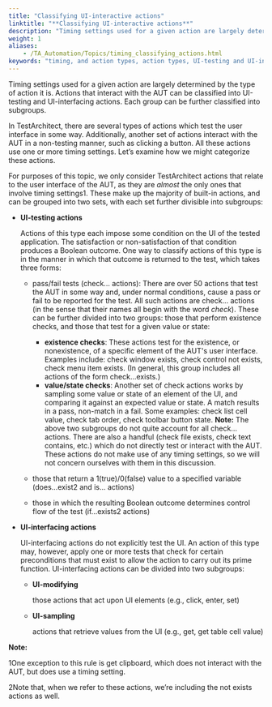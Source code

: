 ```yaml
--- 
title: "Classifying UI-interactive actions"
linktitle: "**Classifying UI-interactive actions**"
description: "Timing settings used for a given action are largely determined by the type of action it is. Actions that interact with the AUT can be classified into UI-testing and UI-interfacing actions. Each group can be further classified into subgroups."
weight: 1
aliases: 
    - /TA_Automation/Topics/timing_classifying_actions.html
keywords: "timing, and action types, action types, UI-testing and UI-interfacing"
---
```


Timing settings used for a given action are largely determined by the type of action it is. Actions that interact with the AUT can be classified into UI-testing and UI-interfacing actions. Each group can be further classified into subgroups.

In TestArchitect, there are several types of actions which test the user interface in some way. Additionally, another set of actions interact with the AUT in a non-testing manner, such as clicking a button. All these actions use one or more timing settings. Let’s examine how we might categorize these actions.

For purposes of this topic, we only consider TestArchitect actions that relate to the user interface of the AUT, as they are *almost* the only ones that involve timing settings1. These make up the majority of built-in actions, and can be grouped into two sets, with each set further divisible into subgroups:

-   **UI-testing actions**

    Actions of this type each impose some condition on the UI of the tested application. The satisfaction or non-satisfaction of that condition produces a Boolean outcome. One way to classify actions of this type is in the manner in which that outcome is returned to the test, which takes three forms:

    -   pass/fail tests \(check... actions\): There are over 50 actions that test the AUT in some way and, under normal conditions, cause a pass or fail to be reported for the test. All such actions are check... actions \(in the sense that their names all begin with the word *check*\). These can be further divided into two groups: those that perform existence checks, and those that test for a given value or state:

        -   **existence checks**: These actions test for the existence, or nonexistence, of a specific element of the AUT's user interface. Examples include: check window exists, check control not exists, check menu item exists. \(In general, this group includes all actions of the form check...exists.\)
        -   **value/state checks**: Another set of check actions works by sampling some value or state of an element of the UI, and comparing it against an expected value or state. A match results in a pass, non-match in a fail. Some examples: check list cell value, check tab order, check toolbar button state.
        **Note:** The above two subgroups do not quite account for all check... actions. There are also a handful \(check file exists, check text contains, etc.\) which do not directly test or interact with the AUT. These actions do not make use of any timing settings, so we will not concern ourselves with them in this discussion.

    -   those that return a 1\(true\)/0\(false\) value to a specified variable \(does…exist2 and is… actions\)
    -   those in which the resulting Boolean outcome determines control flow of the test \(if…exists2 actions\)
-   **UI-interfacing actions**

    UI-interfacing actions do not explicitly test the UI. An action of this type may, however, apply one or more tests that check for certain preconditions that must exist to allow the action to carry out its prime function. UI-interfacing actions can be divided into two subgroups:

    -   **UI-modifying**

        those actions that act upon UI elements \(e.g., click, enter, set\)

    -   **UI-sampling**

        actions that retrieve values from the UI \(e.g., get, get table cell value\)


**Note:**

1One exception to this rule is get clipboard, which does not interact with the AUT, but does use a timing setting.

2Note that, when we refer to these actions, we’re including the not exists actions as well.



